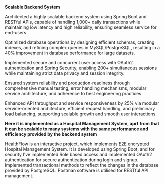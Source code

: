 **Scalable Backend System**

Architected a highly scalable backend system using Spring Boot and RESTful APIs, capable of handling 1,000+ daily transactions while maintaining low latency and high reliability, ensuring seamless service for end-users.

Optimized database operations by designing efficient schemas, creating indexes, and refining complex queries in MySQL/PostgreSQL, resulting in a 40% improvement in database performance for large datasets.

Implemented secure and concurrent user access with OAuth2 authentication and Spring Security, enabling 200+ simultaneous sessions while maintaining strict data privacy and session integrity.

Ensured system reliability and production-readiness through comprehensive manual testing, error handling mechanisms, modular service architecture, and adherence to best engineering practices.

Enhanced API throughput and service responsiveness by 25% via modular service-oriented architecture, efficient request handling, and preliminary load balancing, supporting scalable growth and smooth user interactions.


**Here it is implemented as a Hospital Management System, aprt from that it can be scalable to many systems with the same performance and efficiency provided by the backend system**

HealthFlow is an interactive project, which implements E2E encrypted Hospital Management System. It is developed using Spring Boot, and for security I've implemented Role based access and implemented OAuth2 authentication for secure authentication during login and signup. Implemented transactional methods to reflect the changes in the database provided by PostgreSQL. Postman software is utilised for RESTful API management.
